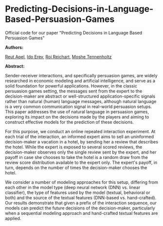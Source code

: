 # Predicting-Decisions-in-Language-Based-Persuasion-Games
Official code for our paper "Predicting Decisions in Language Based Persuasion Games" 

**Authors:**

[Reut Apel](https://scholar.google.com/citations?user=g_GPV9AAAAAJ&hl=en), [Ido Erev](https://scholar.google.com/citations?hl=en&user=cWQCd0oAAAAJ), 
[Roi Reichart](https://scholar.google.com/citations?hl=en&user=xXJIsh4AAAAJ), [Moshe Tennenholtz](https://scholar.google.com/citations?hl=en&user=65FCPpwAAAAJ)

**Abstract:**

Sender-receiver interactions, and specifically persuasion games, are widely researched in economic modeling and artificial intelligence, and serve as a solid foundation for powerful applications. However, in the classic persuasion games setting, the messages sent from the expert to the decision-maker are abstract or well-structured application-specific signals rather than natural (human) language messages, although natural language is a very common communication signal in real-world persuasion setups. This paper addresses the use of natural language in persuasion games, exploring its impact on the decisions made by the players and aiming to construct effective models for the prediction of these decisions.

For this purpose, we conduct an online repeated interaction experiment. At each trial of the interaction, an informed expert aims to sell an uninformed decision-maker a vacation in a hotel, by sending her a review that describes the hotel. While the expert is exposed to several scored reviews, the decision-maker observes only the single review sent by the expert, and her payoff in case she chooses to take the hotel is a random draw from the review score distribution available to the expert only. The expert's payoff, in turn, depends on the number of times the decision-maker chooses the hotel. 

We consider a number  of modeling approaches for this setup, differing from each other in the model type (deep neural network (DNN) vs. linear classifier), the type of features used by the model (textual, behavioral or both) and the source of the textual features (DNN-based vs. hand-crafted). Our results demonstrate that given a prefix of the interaction sequence, our models can predict the future decisions of the decision-maker, particularly when a sequential modeling approach and hand-crafted textual features are applied.
